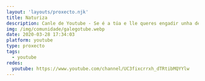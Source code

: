 ```yaml
---
layout: 'layouts/proxecto.njk'
title: Naturiza
description: Canle de Youtube - Se é a túa e lle queres engadir unha descripción e etiquetas, ponte en contacto con nós.
img: /img/comunidade/galegotube.webp
date: 2020-03-28 17:34:03
platform: youtube
type: proxecto
tags:
  - youtube
redes:
  youtube: https://www.youtube.com/channel/UC3fixcrrxh_dTRtibMQYYlw
---
```


